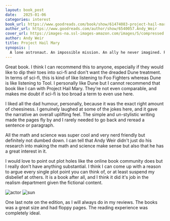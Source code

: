 ```yaml
---
layout: book_post
date:   2025-01-06
categories: interest
book_url: https://www.goodreads.com/book/show/61474083-project-hail-mary
author_url: https://www.goodreads.com/author/show/6540057.Andy_Weir
cover_url: https://images-na.ssl-images-amazon.com/images/S/compressed.photo.goodreads.com/books/1597695864i/54493401._SX150_.jpg
author: Andy Weir
title: Project Hail Mary
synopsis: |
  A lone astronaut. An impossible mission. An ally he never imagined. Ryland Grace is the sole survivor on a desperate, last-chance mission - and if he fails, humanity and the earth itself will perish. Except that right now, he doesn't know that. He can't even remember his own name, let alone the nature of his assignment or how to complete it. All he knows is that he's been asleep for a very, very long time. And he's just been awakened to find himself millions of miles from home, with nothing but two corpses for company. His crewmates dead, his memories fuzzily returning, Ryland realizes that an impossible task now confronts him. Hurtling through space on this tiny ship, it's up to him to puzzle out an impossible scientific mystery-and conquer an extinction-level threat to our species. And with the clock ticking down and the nearest human being light-years away, he's got to do it all alone. Or does he?
---
```


Great book. I think I can recommend this to anyone, especially if they would like to dip their toes into sci-fi and don't want the dreaded Dune treatment. In terms of sci-fi, this is kind of like listening to Foo Fighters whereas Dune is like listening to Tool. I personally like Dune but I cannot recommend that book like I can with Project Hail Mary. They're not even comparable, and makes me doubt if sci-fi is too broad a term to even use here. 

I liked all the dad humour, personally, because it was the exact right amount of cheesiness. I genuinely laughed at some of the jokes here, and it gave the narrative an overall uplifting feel. The simple and un-stylistic writing made the pages fly by and I rarely needed to go back and reread a sentence or paragraph. 

All the math and science was super cool and very nerd friendly but definitely not dumbed down. I can tell that Andy Weir didn't just do his research into making the math and science make sense but also that he has a great interest in it. 

I would love to point out plot holes like the online book community does but I really don't have anything substantial. I think I can come up with a reason to argue every single plot point you can think of, or at least suspend my disbelief at others. It is a book after all, and I think it did it's job in the realism department given the fictional content. 

![actor](https://static1.srcdn.com/wordpress/wp-content/uploads/2023/05/ryan-gosling-project-hail-mary.jpg)
![sun](https://cdn.theatlantic.com/thumbor/Yun-pVIhMwbWKYxhJ8cuIaXWrCc=/43x27:1108x626/720x405/media/img/mt/2016/02/bp17-1/original.jpg)

One last note on the edition, as I will always do in my reviews. The books was a great size and had floppy pages. The reading experience was completely ideal. 